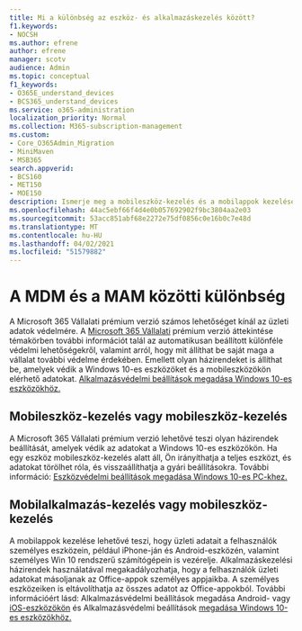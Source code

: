 ```yaml
---
title: Mi a különbség az eszköz- és alkalmazáskezelés között?
f1.keywords:
- NOCSH
ms.author: efrene
author: efrene
manager: scotv
audience: Admin
ms.topic: conceptual
f1_keywords:
- O365E_understand_devices
- BCS365_understand_devices
ms.service: o365-administration
localization_priority: Normal
ms.collection: M365-subscription-management
ms.custom:
- Core_O365Admin_Migration
- MiniMaven
- MSB365
search.appverid:
- BCS160
- MET150
- MOE150
description: Ismerje meg a mobileszköz-kezelés és a mobilappok kezelése, illetve az MDM és a MAM közötti különbségeket.
ms.openlocfilehash: 44ac5ebf66f4d4e0b057692902f9bc3804aa2e03
ms.sourcegitcommit: 53acc851abf68e2272e75df0856c0e16b0c7e48d
ms.translationtype: MT
ms.contentlocale: hu-HU
ms.lasthandoff: 04/02/2021
ms.locfileid: "51579882"
---
```

# <a name="difference-between-mdm-and-mam"></a>A MDM és a MAM közötti különbség

A Microsoft 365 Vállalati prémium verzió számos lehetőséget kínál az üzleti adatok védelmére. A [Microsoft 365 Vállalati](../microsoft-365-business-overview.md) prémium verzió áttekintése témakörben további információt talál az automatikusan beállított különféle védelmi lehetőségekről, valamint arról, hogy mit állíthat be saját maga a vállalat további védelme érdekében. Emellett olyan házirendeket is állíthat be, amelyek védik a Windows 10-es eszközöket és a mobileszközökön elérhető adatokat.
[Alkalmazásvédelmi beállítások megadása Windows 10-es eszközökhöz.](../protection-settings-for-windows-10-devices.md)

## <a name="mobile-device-management-or-mdm"></a>Mobileszköz-kezelés vagy mobileszköz-kezelés

A Microsoft 365 Vállalati prémium verzió lehetővé teszi olyan házirendek beállítását, amelyek védik az adatokat a Windows 10-es eszközökön. Ha egy eszköz mobileszköz-kezelés alatt áll, Ön irányíthatja a teljes eszközt, és adatokat törölhet róla, és visszaállíthatja a gyári beállításokra. További információ: [Eszközvédelmi beállítások megadása Windows 10-es PC-khez.](../protection-settings-for-windows-10-pcs.md)

## <a name="mobile-application-management-or-mam"></a>Mobilalkalmazás-kezelés vagy mobileszköz-kezelés

A mobilappok kezelése lehetővé teszi, hogy üzleti adatait a felhasználók személyes eszközein, például iPhone-ján és Android-eszközén, valamint személyes Win 10 rendszerű számítógépein is vezérelje. Alkalmazáskezelési házirendek használatával megakadályozhatja, hogy a felhasználók üzleti adatokat másoljanak az Office-appok személyes appjaikba. A személyes eszközeiken is eltávolíthatja az összes adatot az Office-appokból. További információért lásd: Alkalmazásvédelmi beállítások megadása Android- vagy [iOS-eszközökön](../app-protection-settings-for-android-and-ios.md) és Alkalmazásvédelmi beállítások [megadása Windows 10-es eszközökhöz.](../protection-settings-for-windows-10-devices.md)
